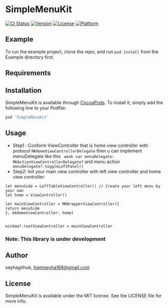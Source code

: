 # SimpleMenuKit

[![CI Status](http://img.shields.io/travis/seyhagithub/SimpleMenuKit.svg?style=flat)](https://travis-ci.org/seyhagithub/SimpleMenuKit)
[![Version](https://img.shields.io/cocoapods/v/SimpleMenuKit.svg?style=flat)](http://cocoapods.org/pods/SimpleMenuKit)
[![License](https://img.shields.io/cocoapods/l/SimpleMenuKit.svg?style=flat)](http://cocoapods.org/pods/SimpleMenuKit)
[![Platform](https://img.shields.io/cocoapods/p/SimpleMenuKit.svg?style=flat)](http://cocoapods.org/pods/SimpleMenuKit)

## Example

To run the example project, clone the repo, and run `pod install` from the Example directory first.

## Requirements

## Installation

SimpleMenuKit is available through [CocoaPods](http://cocoapods.org). To install
it, simply add the following line to your Podfile:

```ruby
pod 'SimpleMenuKit'
```

## Usage
- Step1 : Conform ViewController that is home view controller with protocol ```MKHomeViewControllerDelegate``` then u can implement menuDelegate like this ``` weak var menuDelegate: MKActionViewControllerDelegate?``` and menu action ``` menuDelegate?.toggleLeftPanel()```
- Step2: Init your main view controller with left view controller and home view controller:
```
let menuSide = LeftTableViewController() // Create your left menu by your own
let home = ViewController()

let mainViewController = MKWrapperViewController({
return menuSide
}, mkHomeViewController: home)


window?.rootViewController = mainViewController

```
### Note: This library is under development

## Author

seyhagithub, hiemseyha168@gmail.com

## License

SimpleMenuKit is available under the MIT license. See the LICENSE file for more info.
